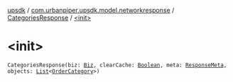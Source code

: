 [upsdk](../../index.md) / [com.urbanpiper.upsdk.model.networkresponse](../index.md) / [CategoriesResponse](index.md) / [&lt;init&gt;](./-init-.md)

# &lt;init&gt;

`CategoriesResponse(biz: `[`Biz`](../-biz/index.md)`, clearCache: `[`Boolean`](https://kotlinlang.org/api/latest/jvm/stdlib/kotlin/-boolean/index.html)`, meta: `[`ResponseMeta`](../-response-meta/index.md)`, objects: `[`List`](https://kotlinlang.org/api/latest/jvm/stdlib/kotlin.collections/-list/index.html)`<`[`OrderCategory`](../-order-category/index.md)`>)`